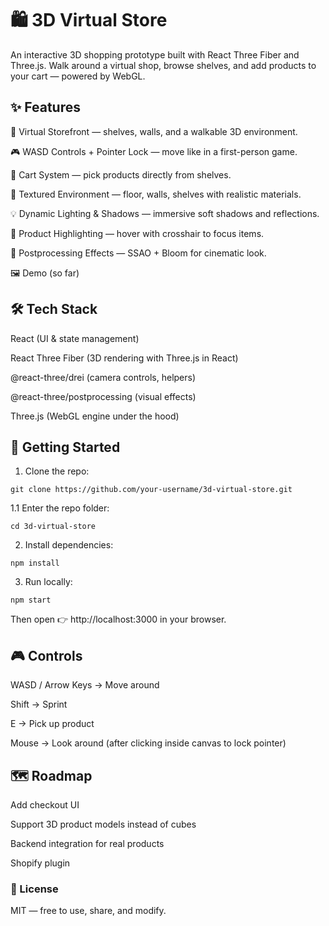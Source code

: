 # 🛍️ 3D Virtual Store

An interactive 3D shopping prototype built with React Three Fiber and Three.js.
Walk around a virtual shop, browse shelves, and add products to your cart — powered by WebGL.

## ✨ Features

🏬 Virtual Storefront — shelves, walls, and a walkable 3D environment.

🎮 WASD Controls + Pointer Lock — move like in a first-person game.

🛒 Cart System — pick products directly from shelves.

🎨 Textured Environment — floor, walls, shelves with realistic materials.

💡 Dynamic Lighting & Shadows — immersive soft shadows and reflections.

🔦 Product Highlighting — hover with crosshair to focus items.

🎥 Postprocessing Effects — SSAO + Bloom for cinematic look.

🖼️ Demo (so far)

## 🛠️ Tech Stack

React (UI & state management)

React Three Fiber (3D rendering with Three.js in React)

@react-three/drei (camera controls, helpers)

@react-three/postprocessing (visual effects)

Three.js (WebGL engine under the hood)

## 🚀 Getting Started

1. Clone the repo:

```
git clone https://github.com/your-username/3d-virtual-store.git
```

1.1 Enter the repo folder:

```
cd 3d-virtual-store
```

2. Install dependencies:

```
npm install
```

3. Run locally:

```
npm start
```

Then open 👉 http://localhost:3000
in your browser.

## 🎮 Controls

WASD / Arrow Keys → Move around

Shift → Sprint

E → Pick up product

Mouse → Look around (after clicking inside canvas to lock pointer)

## 🗺️ Roadmap

Add checkout UI

Support 3D product models instead of cubes

Backend integration for real products

Shopify plugin

### 📜 License

MIT — free to use, share, and modify.

